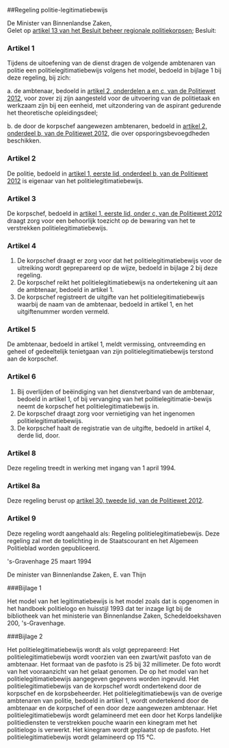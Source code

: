 <meta http-equiv='Content-Type' content='text/html; charset=utf-8' />

##Regeling politie-legitimatiebewijs

De Minister van Binnenlandse Zaken,  
Gelet op [artikel 13 van het Besluit beheer regionale politiekorpsen](../../../../AMvB/besluit/beheer/regionale/politiekorpsen/BWBR0006560/README.md);
Besluit:    

### Artikel  1  

Tijdens de uitoefening van de dienst dragen de volgende ambtenaren van politie een politielegitimatiebewijs volgens het model, bedoeld in bijlage 1 bij deze regeling, bij zich: 

a. de ambtenaar, bedoeld in [artikel 2, onderdelen a en c, van de Politiewet 2012](../../../../wet/politiewet/2012/BWBR0031788/README.md), voor zover zij zijn aangesteld voor de uitvoering van de politietaak en werkzaam zijn bij een eenheid, met uitzondering van de aspirant gedurende het theoretische opleidingsdeel;  

b. de door de korpschef aangewezen ambtenaren, bedoeld in [artikel 2, onderdeel b, van de Politiewet 2012](../../../../wet/politiewet/2012/BWBR0031788/README.md), die over opsporingsbevoegdheden beschikken.   

### Artikel  2  

De politie, bedoeld in [artikel 1, eerste lid, onderdeel b, van de Politiewet 2012](../../../../wet/politiewet/2012/BWBR0031788/README.md) is eigenaar van het politielegitimatiebewijs. 

### Artikel  3  

De korpschef, bedoeld in [artikel 1, eerste lid, onder c, van de Politiewet 2012](../../../../wet/politiewet/2012/BWBR0031788/README.md) draagt zorg voor een behoorlijk toezicht op de bewaring van het te verstrekken politielegitimatiebewijs. 

### Artikel  4  

1.  De korpschef draagt er zorg voor dat het politielegitimatiebewijs voor de uitreiking wordt geprepareerd op de wijze, bedoeld in bijlage 2 bij deze regeling.   
2.  De korpschef reikt het politielegitimatiebewijs na ondertekening uit aan de ambtenaar, bedoeld in artikel 1.   
3.  De korpschef registreert de uitgifte van het politielegitimatiebewijs waarbij de naam van de ambtenaar, bedoeld in artikel 1, en het uitgiftenummer worden vermeld.  

### Artikel  5  

De ambtenaar, bedoeld in artikel 1, meldt vermissing, ontvreemding en geheel of gedeeltelijk tenietgaan van zijn politielegitimatiebewijs terstond aan de korpschef. 

### Artikel  6  

1.  Bij overlijden of beëindiging van het dienstverband van de ambtenaar, bedoeld in artikel 1, of bij vervanging van het politielegitimatie-bewijs neemt de korpschef het politielegitimatiebewijs in.   
2.  De korpschef draagt zorg voor vernietiging van het ingenomen politielegitimatiebewijs.   
3.  De korpschef haalt de registratie van de uitgifte, bedoeld in artikel 4, derde lid, door.  

### Artikel  8  

Deze regeling treedt in werking met ingang van 1 april 1994. 

### Artikel  8a  

Deze regeling berust op [artikel 30, tweede lid, van de Politiewet 2012](../../../../wet/politiewet/2012/BWBR0031788/README.md).  

### Artikel  9  

Deze regeling wordt aangehaald als: Regeling politielegitimatiebewijs. Deze regeling zal met de toelichting in de Staatscourant en het Algemeen Politieblad worden gepubliceerd. 

's-Gravenhage 
25 maart 1994    

De 
minister van Binnenlandse Zaken, 
E. van Thijn     

###Bijlage 1 

Het model van het legitimatiebewijs is het model zoals dat is opgenomen in het handboek politielogo en huisstijl 1993 dat ter inzage ligt bij de bibliotheek van het ministerie van Binnenlandse Zaken, Schedeldoekshaven 200, 's-Gravenhage.

###Bijlage 2 

Het politielegitimatiebewijs wordt als volgt geprepareerd: Het politielegitimatiebewijs wordt voorzien van een zwart/wit pasfoto van de ambtenaar. Het formaat van de pasfoto is 25 bij 32 millimeter. De foto wordt van het vooraanzicht van het gelaat genomen. De op het model van het politielegitimatiebewijs aangegeven gegevens worden ingevuld. Het politielegitimatiebewijs van de korpschef wordt ondertekend door de korpschef en de korpsbeheerder. Het politielegitimatiebewijs van de overige ambtenaren van politie, bedoeld in artikel 1, wordt ondertekend door de ambtenaar en de korpschef of een door deze aangewezen ambtenaar. Het politielegitimatiebewijs wordt gelamineerd met een door het Korps landelijke politiediensten te verstrekken pouche waarin een kinegram met het politielogo is verwerkt. Het kinegram wordt geplaatst op de pasfoto. Het politielegitimatiebewijs wordt gelamineerd op 115 °C. 
